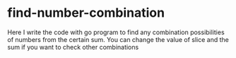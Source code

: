 # find-number-combination
Here I write the code with go program to find any combination possibilities of numbers from the certain sum.
You can change the value of slice and the sum if you want to check other combinations
